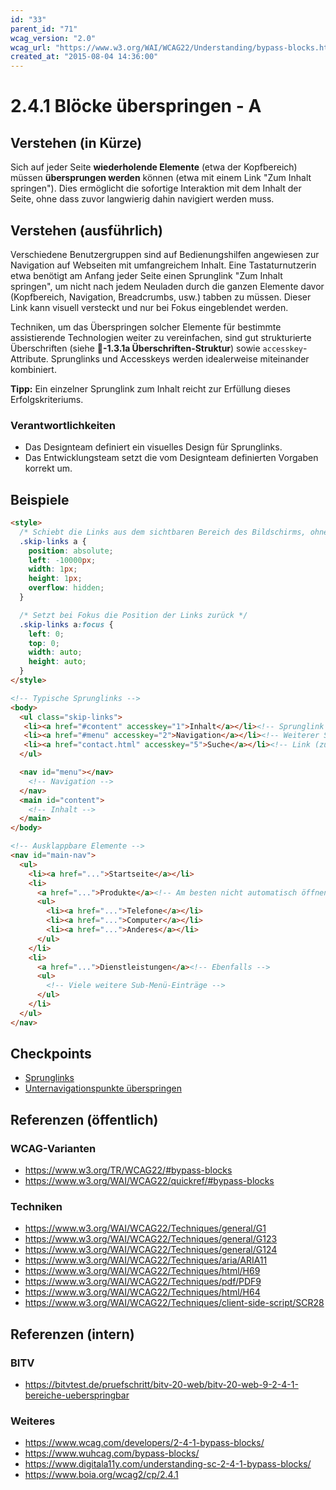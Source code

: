 ```yaml
---
id: "33"
parent_id: "71"
wcag_version: "2.0"
wcag_url: "https://www.w3.org/WAI/WCAG22/Understanding/bypass-blocks.html"
created_at: "2015-08-04 14:36:00"
---
```


# 2.4.1 Blöcke überspringen - A

## Verstehen (in Kürze)

Sich auf jeder Seite **wiederholende Elemente** (etwa der Kopfbereich) müssen **übersprungen werden** können (etwa mit einem Link "Zum Inhalt springen"). Dies ermöglicht die sofortige Interaktion mit dem Inhalt der Seite, ohne dass zuvor langwierig dahin navigiert werden muss.

## Verstehen (ausführlich)

Verschiedene Benutzergruppen sind auf Bedienungshilfen angewiesen zur Navigation auf Webseiten mit umfangreichem Inhalt. Eine Tastaturnutzerin etwa benötigt am Anfang jeder Seite einen Sprunglink "Zum Inhalt springen", um nicht nach jedem Neuladen durch die ganzen Elemente davor (Kopfbereich, Navigation, Breadcrumbs, usw.) tabben zu müssen. Dieser Link kann visuell versteckt und nur bei Fokus eingeblendet werden.

Techniken, um das Überspringen solcher Elemente für bestimmte assistierende Technologien weiter zu vereinfachen, sind gut strukturierte Überschriften (siehe **📜-1.3.1a Überschriften-Struktur**) sowie `accesskey`-Attribute. Sprunglinks und Accesskeys werden idealerweise miteinander kombiniert.

**Tipp:** Ein einzelner Sprunglink zum Inhalt reicht zur Erfüllung dieses Erfolgskriteriums.

### Verantwortlichkeiten

- Das Designteam definiert ein visuelles Design für Sprunglinks.
- Das Entwicklungsteam setzt die vom Designteam definierten Vorgaben korrekt um.

## Beispiele

```html
<style>
  /* Schiebt die Links aus dem sichtbaren Bereich des Bildschirms, ohne sie tatsächlich zu entfernen */
  .skip-links a {
    position: absolute;
    left: -10000px;
    width: 1px;
    height: 1px;
    overflow: hidden;
  }

  /* Setzt bei Fokus die Position der Links zurück */
  .skip-links a:focus {
    left: 0;
    top: 0;
    width: auto;
    height: auto;
  }
</style>

<!-- Typische Sprunglinks -->
<body>
  <ul class="skip-links">
   <li><a href="#content" accesskey="1">Inhalt</a></li><!-- Sprunglink zum Inhalt -->
   <li><a href="#menu" accesskey="2">Navigation</a></li><!-- Weiterer Sprunglink (innerhalb der Seite, optional) -->
   <li><a href="contact.html" accesskey="5">Suche</a></li><!-- Link (zu einer eigenen Seite, optional) -->
  </ul>

  <nav id="menu"></nav>
    <!-- Navigation -->
  </nav>
  <main id="content">
    <!-- Inhalt -->
  </main>
</body>

<!-- Ausklappbare Elemente -->
<nav id="main-nav">
  <ul>
    <li><a href="...">Startseite</a></li>
    <li>
      <a href="...">Produkte</a><!-- Am besten nicht automatisch öffnen bei Fokus! -->
      <ul>
        <li><a href="...">Telefone</a></li>
        <li><a href="...">Computer</a></li>
        <li><a href="...">Anderes</a></li>
      </ul>
    </li>
    <li>
      <a href="...">Dienstleistungen</a><!-- Ebenfalls -->
      <ul>
        <!-- Viele weitere Sub-Menü-Einträge -->
      </ul>
    </li>
  </ul>
</nav>
```

## Checkpoints

- [Sprunglinks](sprunglinks)
- [Unternavigationspunkte überspringen](unternavigationspunkte-ueberspringen)

## Referenzen (öffentlich)

### WCAG-Varianten
- <https://www.w3.org/TR/WCAG22/#bypass-blocks>
- <https://www.w3.org/WAI/WCAG22/quickref/#bypass-blocks>

### Techniken
- <https://www.w3.org/WAI/WCAG22/Techniques/general/G1>
- <https://www.w3.org/WAI/WCAG22/Techniques/general/G123>
- <https://www.w3.org/WAI/WCAG22/Techniques/general/G124>
- <https://www.w3.org/WAI/WCAG22/Techniques/aria/ARIA11>
- <https://www.w3.org/WAI/WCAG22/Techniques/html/H69>
- <https://www.w3.org/WAI/WCAG22/Techniques/pdf/PDF9>
- <https://www.w3.org/WAI/WCAG22/Techniques/html/H64>
- <https://www.w3.org/WAI/WCAG22/Techniques/client-side-script/SCR28>

## Referenzen (intern)

### BITV
- <https://bitvtest.de/pruefschritt/bitv-20-web/bitv-20-web-9-2-4-1-bereiche-ueberspringbar>

### Weiteres
- <https://www.wcag.com/developers/2-4-1-bypass-blocks/>
- <https://www.wuhcag.com/bypass-blocks/>
- <https://www.digitala11y.com/understanding-sc-2-4-1-bypass-blocks/>
- <https://www.boia.org/wcag2/cp/2.4.1>